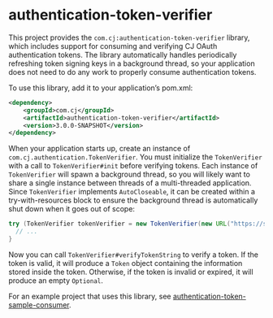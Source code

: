 # authentication-token-verifier

This project provides the `com.cj:authentication-token-verifier` library, which includes support for consuming and verifying CJ OAuth authentication tokens. The library automatically handles periodically refreshing token signing keys in a background thread, so your application does not need to do any work to properly consume authentication tokens.

To use this library, add it to your application’s pom.xml:

```xml
<dependency>
    <groupId>com.cj</groupId>
    <artifactId>authentication-token-verifier</artifactId>
    <version>3.0.0-SNAPSHOT</version>
</dependency>
```

When your application starts up, create an instance of `com.cj.authentication.TokenVerifier`. You must initialize the `TokenVerifier` with a call to `TokenVerifier#init` before verifying tokens. Each instance of `TokenVerifier` will spawn a background thread, so you will likely want to share a single instance between threads of a multi-threaded application. Since `TokenVerifier` implements `AutoCloseable`, it can be created within a try-with-resources block to ensure the background thread is automatically shut down when it goes out of scope:

```java
try (TokenVerifier tokenVerifier = new TokenVerifier(new URL("https://staging-io.d.cjpowered.com/public-keys"))) {
  // ...
}
```

Now you can call `TokenVerifier#verifyTokenString` to verify a token. If the token is valid, it will produce a `Token` object containing the information stored inside the token. Otherwise, if the token is invalid or expired, it will produce an empty `Optional`.

For an example project that uses this library, see [authentication-token-sample-consumer][].

[authentication-token-sample-consumer]: http://github.com/cjdev/authentication-token-sample-consumer
